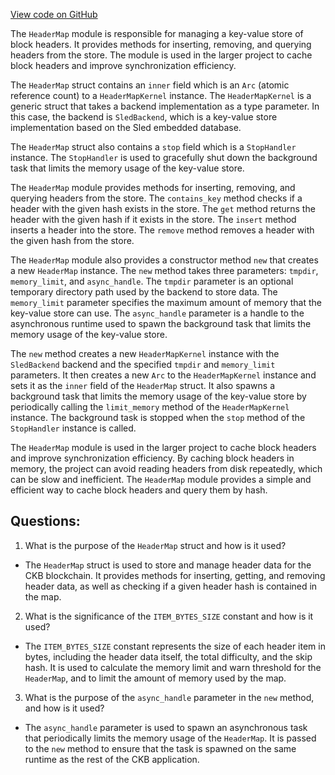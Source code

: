 [View code on GitHub](https://github.com/nervosnetwork/ckb/sync/src/types/header_map/mod.rs)

The `HeaderMap` module is responsible for managing a key-value store of block headers. It provides methods for inserting, removing, and querying headers from the store. The module is used in the larger project to cache block headers and improve synchronization efficiency.

The `HeaderMap` struct contains an `inner` field which is an `Arc` (atomic reference count) to a `HeaderMapKernel` instance. The `HeaderMapKernel` is a generic struct that takes a backend implementation as a type parameter. In this case, the backend is `SledBackend`, which is a key-value store implementation based on the Sled embedded database.

The `HeaderMap` struct also contains a `stop` field which is a `StopHandler` instance. The `StopHandler` is used to gracefully shut down the background task that limits the memory usage of the key-value store.

The `HeaderMap` module provides methods for inserting, removing, and querying headers from the store. The `contains_key` method checks if a header with the given hash exists in the store. The `get` method returns the header with the given hash if it exists in the store. The `insert` method inserts a header into the store. The `remove` method removes a header with the given hash from the store.

The `HeaderMap` module also provides a constructor method `new` that creates a new `HeaderMap` instance. The `new` method takes three parameters: `tmpdir`, `memory_limit`, and `async_handle`. The `tmpdir` parameter is an optional temporary directory path used by the backend to store data. The `memory_limit` parameter specifies the maximum amount of memory that the key-value store can use. The `async_handle` parameter is a handle to the asynchronous runtime used to spawn the background task that limits the memory usage of the key-value store.

The `new` method creates a new `HeaderMapKernel` instance with the `SledBackend` backend and the specified `tmpdir` and `memory_limit` parameters. It then creates a new `Arc` to the `HeaderMapKernel` instance and sets it as the `inner` field of the `HeaderMap` struct. It also spawns a background task that limits the memory usage of the key-value store by periodically calling the `limit_memory` method of the `HeaderMapKernel` instance. The background task is stopped when the `stop` method of the `StopHandler` instance is called.

The `HeaderMap` module is used in the larger project to cache block headers and improve synchronization efficiency. By caching block headers in memory, the project can avoid reading headers from disk repeatedly, which can be slow and inefficient. The `HeaderMap` module provides a simple and efficient way to cache block headers and query them by hash.
## Questions: 
 1. What is the purpose of the `HeaderMap` struct and how is it used?
- The `HeaderMap` struct is used to store and manage header data for the CKB blockchain. It provides methods for inserting, getting, and removing header data, as well as checking if a given header hash is contained in the map.

2. What is the significance of the `ITEM_BYTES_SIZE` constant and how is it used?
- The `ITEM_BYTES_SIZE` constant represents the size of each header item in bytes, including the header data itself, the total difficulty, and the skip hash. It is used to calculate the memory limit and warn threshold for the `HeaderMap`, and to limit the amount of memory used by the map.

3. What is the purpose of the `async_handle` parameter in the `new` method, and how is it used?
- The `async_handle` parameter is used to spawn an asynchronous task that periodically limits the memory usage of the `HeaderMap`. It is passed to the `new` method to ensure that the task is spawned on the same runtime as the rest of the CKB application.